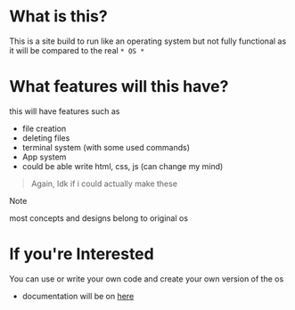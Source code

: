 # What is this?
This is a site build to run like an operating system but not fully functional as it will be compared to the real ``* OS *``

# What features will this have?
this will have features such as
- file creation
- deleting files
- terminal system (with some used commands)
- App system
- could be able write html, css, js (can change my mind)

> Again, Idk if i could actually make these

> [!NOTE]
> most concepts and designs belong to original os

# If you're Interested
You can use or write your own code and create your own version of the os
- documentation will be on [here](https://kuro-os-documentation.netlify.app)
